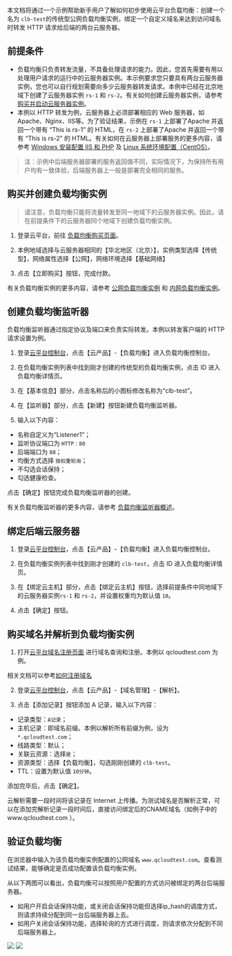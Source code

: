 本文档将通过一个示例帮助新手用户了解如何初步使用云平台负载均衡：创建一个名为 `clb-test`的传统型公网负载均衡实例，绑定一个自定义域名来达到访问域名时转发 HTTP 请求给后端的两台云服务器。

## 前提条件
- 负载均衡只负责转发流量，不具备处理请求的能力。因此，您首先需要有用以处理用户请求的运行中的云服务器实例。本示例要求您只要具有两台云服务器实例，您也可以自行规划需要向多少云服务器转发请求。本例中已经在北京地域下创建了云服务器实例 `rs-1` 和 `rs-2`。有关如何创建云服务器实例，请参考 [购买并启动云服务器实例](/doc/product/213/4855)。
- 本例以 HTTP 转发为例，云服务器上必须部署相应的 Web 服务器，如 Apache、Nginx、IIS等。为了验证结果，示例在 `rs-1` 上部署了Apache 并返回一个带有 “This is rs-1” 的 HTML，在 `rs-2` 上部署了Apache 并返回一个带有 “This is rs-2” 的 HTML。有关如何在云服务器上部署服务的更多内容，请参考 [Windows 安装配置 IIS 和 PHP](http://tcecqpoc.fsphere.cn/doc/product/213/2755) 及 [Linux 系统环境配置（CentOS）](http://tcecqpoc.fsphere.cn/doc/product/213/2125)。

> 注：示例中后端服务器部署的服务返回值不同，实际情况下，为保持所有用户均有一致体验，后端服务器上一般是部署完全相同的服务。

## 购买并创建负载均衡实例
> 请注意，负载均衡只能将流量转发至同一地域下的云服务器实例。因此，请在前提条件下的云服务器同个地域下创建负载均衡实例。

1) 登录云平台，前往 [负载均衡购买页面](https://buy.tce.fsphere.cn/lb)。

2) 本例地域选择与云服务器相同的【华北地区（北京）】，实例类型选择【传统型】，网络属性选择【公网】，网络环境选择【基础网络】

3) 点击【立即购买】按钮，完成付款。

有关负载均衡实例的更多内容，请参考 [公网负载均衡实例](/doc/product/214/6147) 和 [内网负载均衡实例](/doc/product/214/6148)。

## 创建负载均衡监听器
负载均衡监听器通过指定协议及端口来负责实际转发。本例以转发客户端的 HTTP 请求设置为例。

1) 登录[云平台控制台](http://console.tcecqpoc.fsphere.cn/)，点击【云产品】-【负载均衡】进入负载均衡控制台。

2) 在负载均衡实例列表中找到刚才创建的传统型的负载均衡实例，点击 ID 进入负载均衡详情页。

3) 在【基本信息】部分，点击名称后的小图标修改名称为“clb-test”。

4) 在【监听器】部分，点击【新建】按钮新建负载均衡监听器。

5) 输入以下内容：

- 名称自定义为“Listener1”；
- 监听协议端口为 `HTTP：80`
- 后端端口为 `80`；
- 均衡方式选择 `按权重轮询`；
- 不勾选会话保持；
- 勾选健康检查。

点击【确定】按钮完成负载均衡监听器的创建。

有关负载均衡监听器的更多内容，请参考 [负载均衡监听器概述](/doc/product/214/6151)。

## 绑定后端云服务器

1) 登录[云平台控制台](http://console.tcecqpoc.fsphere.cn/)，点击【云产品】-【负载均衡】进入负载均衡控制台。

2) 在负载均衡实例列表中找到刚才创建的 `clb-test`，点击 ID 进入负载均衡详情页。

3) 在【绑定云主机】部分，点击【绑定云主机】按钮，选择前提条件中同地域下的云服务器实例`rs-1` 和 `rs-2`，并设置权重均为默认值 `10`。

4) 点击【确定】按钮。

## 购买域名并解析到负载均衡实例
1) 打开[云平台域名注册页面](http://tcecqpoc.fsphere.cn/product/dm.html) 进行域名查询和注册。本例以 qcloudtest.com 为例。

相关文档可以参考[如何注册域名](http://tcecqpoc.fsphere.cn/doc/product/242/3717)

2) 登录[云平台控制台](http://console.tcecqpoc.fsphere.cn/)，点击【云产品】-【域名管理】-【解析】。


3) 点击【添加记录】按钮添加 A 记录，输入以下内容：

- 记录类型：`A记录`；
- 主机记录：即域名前缀。本例以解析所有前缀为例，设为 `*.qcloudtest.com`；
- 线路类型：默认；
- 关联云资源：选择`是`；
- 资源类型：选择【负载均衡】，勾选刚刚创建的 `clb-test`。
- TTL：设置为默认值 `10分钟`。

添加完毕后，点击【确定】。

云解析需要一段时间将该记录在 Internet 上传播。为测试域名是否解析正常，可以在添加完解析记录一段时间后，直接访问绑定后的CNAME域名（如例子中的www.qcloudtest.com ）。

## 验证负载均衡
在浏览器中输入为该负载均衡实例配置的公网域名 `www.qcloudtest.com`。查看测试结果，能够确定是否成功配置该负载均衡实例。

从以下两图可以看出，负载均衡可以按照用户配置的方式访问被绑定的两台后端服务器。
- 如用户开启会话保持功能，或关闭会话保持功能但选择ip_hash的调度方式，则请求持续分配到同一台后端服务器上去。
- 如用户关闭会话保持功能，选择轮询的方式进行调度，则请求依次分配到不同后端服务器上。

![](http://imgcache.tcecqpoc.fsphere.cn/image/mccdn.qcloud.com/static/img/6db39e63f01e0212b85811d17467e5be/image.png)
![](http://imgcache.tcecqpoc.fsphere.cn/image/mccdn.qcloud.com/static/img/3a3df321b536f701c172f200f36bddc7/image.png)


